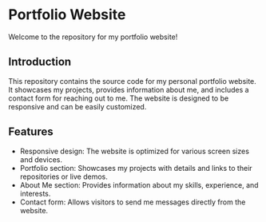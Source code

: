 # Portfolio Website

Welcome to the repository for my portfolio website!

## Introduction

This repository contains the source code for my personal portfolio website. It showcases my projects, provides information about me, and includes a contact form for reaching out to me. The website is designed to be responsive and can be easily customized.

## Features

- Responsive design: The website is optimized for various screen sizes and devices.
- Portfolio section: Showcases my projects with details and links to their repositories or live demos.
- About Me section: Provides information about my skills, experience, and interests.
- Contact form: Allows visitors to send me messages directly from the website.


